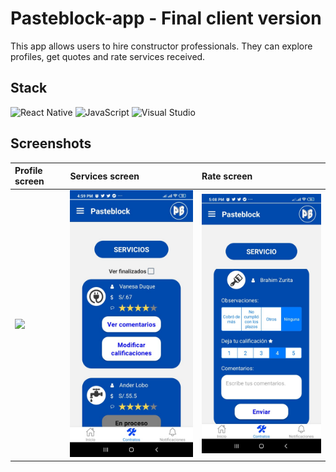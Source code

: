 # Pasteblock-app - Final client version

This app allows users to hire constructor professionals. They can explore profiles, get quotes and rate services received.

## Stack

![React Native](https://img.shields.io/badge/React_Native-20232A?style=for-the-badge&logo=react&logoColor=61DAFB)
![JavaScript](https://img.shields.io/badge/JavaScript-F7DF1E?style=for-the-badge&logo=javascript&logoColor=black)
![Visual Studio](https://img.shields.io/badge/Visual_Studio-5C2D91?style=for-the-badge&logo=visual%20studio&logoColor=white)

## Screenshots

| Profile screen | Services screen | Rate screen | 
| :-------- | :------- | :------- |
| <img src="https://github.com/Tomohiko10615/pasteblock-app/raw/master/ua-profile-screen.jpeg" width="300"> |  <img src="https://github.com/Tomohiko10615/users-app/raw/main/ua-services-screen.jpeg" width="300"> | <img src="https://github.com/Tomohiko10615/users-app/raw/main/ua-rate-screen.jpeg" width="300"> |

